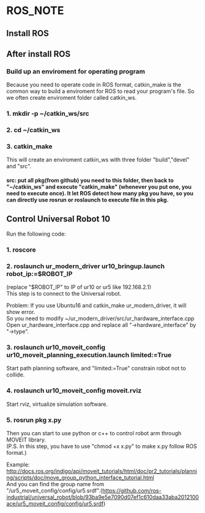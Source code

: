 # ROS_NOTE

## Install ROS


## After install ROS
### Build up an enviroment for operating program 
Because you need to operate code in ROS format, catkin_make is the common way to build a enviroment for ROS to read your program's file. So we often create enviroment folder called catkin_ws.  
### 1. mkdir -p ~/catkin_ws/src
### 2. cd ~/catkin_ws 
### 3. catkin_make
This will create an enviroment catkin_ws with three folder "build","devel" and "src".  
#### src: put all pkg(from github) you need to this folder, then back to "~/catkin_ws" and execute "catkin_make" (whenever you put one, you need to execute once). It let ROS detect how many pkg you have, so you can directly use rosrun or roslaunch to execute file in this pkg.

## Control Universal Robot 10
Run the following code:
### 1. roscore
### 2. roslaunch ur_modern_driver ur10_bringup.launch robot_ip:=$ROBOT_IP
(replace "$ROBOT_IP" to IP of ur10 or ur5 like 192.168.2.1)  
This step is to connect to the Universal robot.  
  
Problem: If you use Ubuntu16 and catkin_make ur_modern_driver, it will show error.  
So you need to modify ~/ur_modern_driver/src/ur_hardware_interface.cpp  
Open ur_hardware_interface.cpp and replace all "->hardware_interface" by "->type".
  
### 3. roslaunch ur10_moveit_config ur10_moveit_planning_execution.launch limited:=True
Start path planning software, and "limited:=True" constrain robot not to collide.

### 4. roslaunch ur10_moveit_config moveit.rviz
Start rviz, virtualize simulation software.

### 5. rosrun pkg x.py
Then you can start to use python or c++ to control robot arm through MOVEIT library.  
(P.S. In this step, you have to use "chmod +x x.py" to make x.py follow ROS format.)

Example: http://docs.ros.org/indigo/api/moveit_tutorials/html/doc/pr2_tutorials/planning/scripts/doc/move_group_python_interface_tutorial.html  
And you can find the group name from "/ur5_moveit_config/config/ur5.srdf".(https://github.com/ros-industrial/universal_robot/blob/93ba9e5e7090d07ef1c610daa33aba2012100ace/ur5_moveit_config/config/ur5.srdf)
